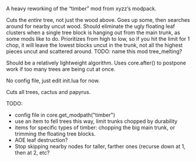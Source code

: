 A heavy reworking of the “timber” mod from xyzz’s modpack.

Cuts the _entire_ tree, not just the wood above. Goes up some, then searches around for nearby uncut wood. Should eliminate the ugly floating leaf clusters when a single tree block is hanging out from the main trunk, as some mods like to do. Prioritizes from high to low, so if you hit the limit for 1 chop, it will leave the lowest blocks uncut in the trunk, not all the highest pieces uncut and scattered around. TODO: name this mod tree_melting? 

Should be a relatively lightweight algorithm. Uses core.after() to postpone work if too many trees are being cut at once.

No config file, just edit init.lua for now.

Cuts all trees, cactus and papyrus.

TODO:
* config file in core.get_modpath("timber")
* use an item to fell trees this way, limit trunks chopped by durability
* items for specific types of timber: chopping the big main trunk, or trimming the floating tree blocks.
* AOE leaf destruction?
* Stop skipping nearby nodes for taller, farther ones (recurse down at 1, then at 2, etc?
